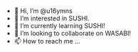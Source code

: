 - 👋 Hi, I’m @u16ymns
- 👀 I’m interested in SUSHI.
- 🌱 I’m currently learning SUSHI!
- 💞️ I’m looking to collaborate on WASABI!
- 📫 How to reach me ...

<!---
u16ymns/u16ymns is a ✨ special ✨ repository because its `README.md` (this file) appears on your GitHub profile.
You can click the Preview link to take a look at your changes.
--->
